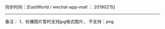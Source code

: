 同步时间：[EastWorld / wechat-app-mall ： 20190215]

----------------------------------------------------------------------
备注：
1、轮播图片暂时支持jpg格式图片，
不支持：png